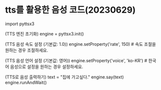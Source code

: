 # tts를 활용한 음성 코드(20230629)

import pyttsx3

(TTS 엔진 초기화)
engine = pyttsx3.init()

(TTS 음성 속도 설정 (기본값: 1.0))
engine.setProperty('rate', 150)  # 속도 조절을 원하는 경우 조절하세요.

(TTS 음성 언어 설정 (기본값: 영어))
engine.setProperty('voice', 'ko-KR')  # 한국어 음성으로 설정을 원하는 경우 설정하세요.

(TTS로 음성 출력하기)
text = "집에 가고싶다."
engine.say(text)
engine.runAndWait()
